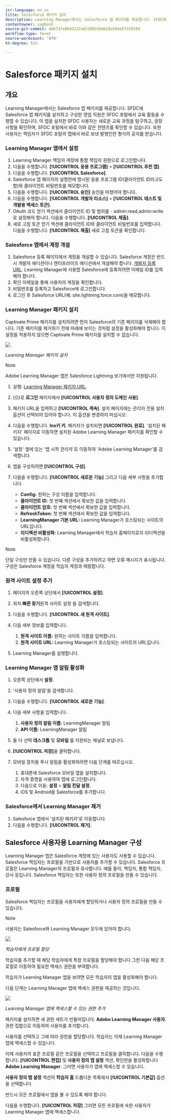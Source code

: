 ```yaml
---
jcr-language: en_us
title: Salesforce 패키지 설치
description: Learning Manager에서는 Salesforce 앱 패키지를 제공합니다. SFDC에 Salesforce 앱 패키지를 설치하고 구성한 영업 직원은 SFDC 포털에서 교육 활동을 수행할 수 있습니다. 이 앱을 설치한 SFDC 사용자는 새로운 교육 과정을 탐구하고, 권장 사항을 확인하며, SFDC 포털에서 바로 이와 같은 컨텐츠를 확인할 수 있습니다. 또한 사용자는 책임자가 SFDC 포털의 앱에서 바로 보낸 발행인란 형식의 공지를 받습니다.
contentowner: saghosh
source-git-commit: ab6737e8b43222a6538921b0628a504a5f15859d
workflow-type: tm+mt
source-wordcount: '979'
ht-degree: 51%

---
```




# Salesforce 패키지 설치

## 개요

Learning Manager에서는 Salesforce 앱 패키지를 제공합니다. SFDC에 Salesforce 앱 패키지를 설치하고 구성한 영업 직원은 SFDC 포털에서 교육 활동을 수행할 수 있습니다. 이 앱을 설치한 SFDC 사용자는 새로운 교육 과정을 탐구하고, 권장 사항을 확인하며, SFDC 포털에서 바로 이와 같은 컨텐츠를 확인할 수 있습니다. 또한 사용자는 책임자가 SFDC 포털의 앱에서 바로 보낸 발행인란 형식의 공지를 받습니다.

### Learning Manager 앱에서 설정

1. Learning Manager 책임자 계정에 통합 책임자 권한으로 로그인합니다.
1. 다음을 수행합니다. **[!UICONTROL 응용 프로그램]** > **[!UICONTROL 추천 앱]**.
1. 다음을 수행합니다. **[!UICONTROL Salesforce]**.
1. Salesforce 앱 페이지의 설명란에 명시된 응용 프로그램 ID(클라이언트 ID라고도 함)와 클라이언트 비밀번호를 메모합니다.
1. 다음을 수행합니다. **[!UICONTROL 승인]** 승인을 마쳤어야 합니다.
1. 다음을 수행합니다. **[!UICONTROL 개발자 리소스]** > **[!UICONTROL 테스트 및 개발용 액세스 토큰]**.
1. OAuth 코드 얻기 섹션에서 클라이언트 ID 및 범위를 - admin:read,admin:write 로 설정해야 합니다. 다음을 수행합니다. **[!UICONTROL 제출]**.
1. 새로 고침 토큰 얻기 섹션에 클라이언트 ID와 클라이언트 비밀번호를 입력합니다. 다음을 수행합니다. **[!UICONTROL 제출]** 새로 고침 토큰을 확인합니다.

### Salesforce 앱에서 계정 개설

1. Salesforce 등록 페이지에서 계정을 개설할 수 있습니다. Salesforce 계정은 반드시 개발자 에디션이나 엔터프라이즈 에디션에서 개설해야 합니다.  [개발자 등록 URL](https://developer.salesforce.com/signup). Learning Manager에 사용할 Salesforce에 등록하려면 이메일 ID를 입력해야 합니다.
1. 확인 이메일을 통해 사용자의 계정을 확인합니다.
1. 비밀번호를 등록하고 Salesforce에 로그인합니다.
1. 로그인 후 Salesforce URL(예: site.lightning.force.com)을 메모합니다.

### Learning Manager 패키지 설치

Captivate Prime 패키지를 설치하려면 먼저 Salesforce의 기존 패키지를 삭제해야 합니다. 기존 패키지를 제거하기 전에 아래에 보이는 것처럼 설정을 활성화해야 합니다. 이 설정을 적용하지 않으면 Captivate Prime 패키지를 설치할 수 없습니다.

![](assets/uninstall-package.png)

*Learning Manager 패키지 설치*

>[!NOTE]
>
>Adobe Learning Manager 앱은 Salesforce Lightning 보기에서만 지원됩니다.

1. 실행:  [Learning Manager 패키지 URL](https://nam04.safelinks.protection.outlook.com/?url=https%3A%2F%2Ftest.salesforce.com%2Fpackaging%2FinstallPackage.apexp%3Fp0%3D04t1k0000008YWn&amp;data=04%7C01%7Ckillamse%40adobe.com%7Cf588f553fc694d2edee108d9a5c74711%7Cfa7b1b5a7b34438794aed2c178decee1%7C0%7C0%7C637723097572585825%7CUnknown%7CTWFpbGZsb3d8eyJWIjoiMC4wLjAwMDAiLCJQIjoiV2luMzIiLCJBTiI6Ik1haWwiLCJXVCI6Mn0%3D%7C1000&amp;sdata=mhYKVdwvS4F7WPruy0Kvw%2FsqgWxzTQpaZJyEACu8CNw%3D&amp;reserved=0).
1. (으)로 **로그인** 페이지에서 **[!UICONTROL 사용자 정의 도메인 사용]**.

1. 패키지 URL을 입력하고 **[!UICONTROL 계속]**. 설치 페이지에는 관리자 전용 설치 옵션이 선택되어 있어야 합니다. 이 옵션을 변경하지 마십시오.
1. 다음을 수행합니다. **Ins키 커**. 패키지가 설치되면 **[!UICONTROL 완료]**. &#39;설치된 패키지&#39; 페이지로 이동하면 설치된 Adobe Learning Manager 패키지를 확인할 수 있습니다.

1. &#39;설정&#39; 옆에 있는 &#39;앱 시작 관리자&#39;로 이동하여 &#39;Adobe Learning Manager&#39;를 검색합니다.
1. 앱을 구성하려면 **[!UICONTROL 구성]**.
1. 다음을 수행합니다. **[!UICONTROL 새로운 기능]** 그리고 다음 세부 사항을 추가합니다.

   * **Config:** 원하는 구성 이름을 입력합니다.
   * **클라이언트 ID**: 첫 번째 섹션에서 확보한 값을 입력합니다.
   * **클라이언트 암호:** 첫 번째 섹션에서 확보한 값을 입력합니다.
   * **RefreshToken:** 첫 번째 섹션에서 확보한 값을 입력합니다.
   * **LearningManager 기본 URL:** Learning Manager가 호스팅되는 사이트의 URL입니다.
   * **리디렉션 비활성화:** Learning Manager에서 학습자 홈페이지로의 리디렉션을 비활성화합니다.

>[!NOTE]
>
>단일 구성만 만들 수 있습니다. 다른 구성을 추가하려고 하면 오류 메시지가 표시됩니다. 구성은 Salesforce 계정을 학습자 계정과 매핑합니다.

### 원격 사이트 설정 추가

1. 페이지의 오른쪽 상단에서 **[!UICONTROL 설정]**.
1. 위치 **빠른 찾기**&#x200B;원격 사이트 설정 을 검색합니다.
1. 다음을 수행합니다. **[!UICONTROL 새 원격 사이트]**.
1. 다음 세부 정보를 입력합니다.

   1. **원격 사이트 이름:** 원하는 사이트 이름을 입력합니다.
   1. **원격 사이트 URL:** Learning Manager가 호스팅되는 사이트의 URL입니다.

1. Learning Manager를 실행합니다.

### Learning Manager 앱 알림 활성화

1. 오른쪽 상단에서 **설정**.
1. &#39;사용자 정의 알림&#39;을 검색합니다.
1. 다음을 수행합니다. **[!UICONTROL 새로운 기능]**.
1. 다음 세부 사항을 입력합니다.

   1. **사용자 정의 알림 이름:** LearningManager 알림
   1. **API 이름:** LearningManager 알림

1. 둘 다 선택 **데스크톱** 및 **모바일** 를 지원되는 채널로 보냅니다.

1. **[!UICONTROL 저장]**&#x200B;을 클릭합니다.
1. 모바일 장치용 푸시 알림을 활성화하려면 다음 단계를 따르십시오.

   1. 휴대폰에 Salesforce 모바일 앱을 설치합니다.
   1. 자격 증명을 사용하여 앱에 로그인합니다.
   1. 다음으로 이동: **설정** > **알림 전달 설정**.
   1. iOS 및 Android용 Salesforce를 추가합니다.

### Salesforce에서 Learning Manager 제거

1. Salesforce 앱에서 &#39;설치된 패키지&#39;로 이동합니다.
1. 다음을 수행합니다. **[!UICONTROL 제거]**.

## Salesforce 사용자용 Learning Manager 구성

Learning Manager 앱은 Salesforce 계정에 있는 사용자도 사용할 수 있습니다. Salesforce 책임자는 프로필을 기반으로 사용자를 추가할 수 있습니다. Salesforce 프로필은 Learning Manager의 프로필과 유사합니다. 예를 들어, 책임자, 통합 책임자, 강사 등입니다. Salesforce 책임자는 또한 사용자 정의 프로필을 만들 수 있습니다.

### 프로필

Salesforce 책임자는 프로필을 사용자에게 할당하거나 사용자 정의 프로필을 만들 수 있습니다.

>[!NOTE]
>
>사용자는 Salesforce와 Learning Manager 모두에 있어야 합니다.

![](assets/create-profile.png)

*학습자에게 프로필 할당*

학습자를 추가할 때 해당 학습자에게 특정 프로필을 할당해야 합니다 그런 다음 해당 프로필로 이동하여 필요한 액세스 권한을 부여합니다.

학습자가 Learning Manager 앱을 보려면 모든 학습자의 앱을 활성화해야 합니다.

다음 단계는 Learning Manager 앱에 액세스 권한을 제공하는 것입니다.

![](assets/permission-set.png)

*Learning Manager 앱에 액세스할 수 있는 권한 추가*

패키지를 설치하면 새 권한 세트가 만들어집니다. **Adobe Learning Manager 사용자**. 권한 집합으로 이동하여 사용자를 추가합니다.

사용자를 선택하고 그에 따라 권한을 할당합니다. 학습자는 이제 Learning Manager 앱에 액세스할 수 있습니다.

이제 사용자의 표준 프로필 같은 프로필을 선택하고 프로필을 클릭합니다. 다음을 수행합니다. **[!UICONTROL 편집]** 및 **사용자 정의 앱 설정** 섹션, 확인란을 활성화합니다 **Adobe Learning Manager**. 그러면 사용자가 앱에 액세스할 수 있습니다.

**사용자 정의 탭 설정** 섹션의 **학습자 홈** 드롭다운 목록에서 **[!UICONTROL 기본값]** 옵션을 선택합니다.

반드시 모든 프로필에서 앱을 볼 수 있도록 해야 합니다.

다음을 수행합니다. **[!UICONTROL 저장]** 그러면 모든 프로필에 속한 사용자가 Learning Manager 앱에 액세스합니다.

